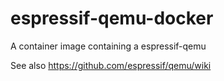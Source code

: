 # espressif-qemu-docker
A container image containing a espressif-qemu

See also https://github.com/espressif/qemu/wiki
